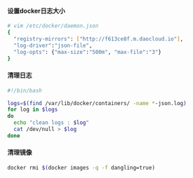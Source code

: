 
#### 设置docker日志大小
```bash
# vim /etc/docker/daemon.json
{
  "registry-mirrors": ["http://f613ce8f.m.daocloud.io"],
  "log-driver":"json-file",
  "log-opts": {"max-size":"500m", "max-file":"3"}
}
```

#### 清理日志
```bash
#!/bin/bash

logs=$(find /var/lib/docker/containers/ -name *-json.log)  
for log in $logs  
do  
  echo "clean logs : $log"  
  cat /dev/null > $log  
done  
```

#### 清理镜像
```bash
docker rmi $(docker images -q -f dangling=true)
```
